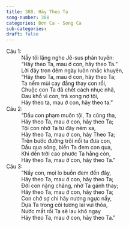 ```yaml
---
title: 388. Hãy Theo Ta
song-number: 388
categories: Đơn Ca - Song Ca
sub-categories: 
draft: false
---
```

<dl><dt>Câu 1:</dt><dd data-verse="1">Nầy tôi lặng nghe Jê-sus phán tuyên: <br/>“Hãy theo Ta, mau ớ con, hãy theo Ta.” <br/>Lời đây trọn đêm ngày luôn nhắc khuyên, <br/>“Hãy theo Ta, mau ớ con, hãy theo Ta; <br/>Ta nếm mùi cay đắng thay con rồi, <br/>Chuộc con Ta đã chết cách nhục nhã, <br/>Đau khổ vì con, trả xong nợ tội, <br/>Hãy theo ta, mau ớ con, hãy theo ta.” </dd><dt>Câu 2:</dt><dd data-verse="2">“Dầu con phạm muôn tội, Ta cũng tha, <br/>Hãy theo Ta, mau ớ con, hãy theo Ta; <br/>Tội con nhờ Ta từ đây ném xa, <br/>Hãy theo Ta, mau ớ con, hãy Theo Ta; <br/>Trên bước đường trôi nổi ta đưa con, <br/>Dầu qua sông, biển Ta đem con qua, <br/>Khi đến trời cao phước Ta hằng còn, <br/>Hãy theo Ta, mau ớ con, hãy theo Ta.” </dd><dt>Câu 3:</dt><dd data-verse="3">“Nầy con, mọi lo buồn đem đến đây, <br/>Hãy theo Ta, mau ớ con, hãy theo Ta; <br/>Đời con nặng chăng, nhờ Ta gánh thay; <br/>Hãy theo Ta, mau ớ con, hãy theo Ta; <br/>Con chớ sợ chi hãy nương ngực nầy, <br/>Dựa Ta trong cõi tương lai vui thỏa, <br/>Nước mắt rồi Ta sẽ lau khô ngay <br/>Hãy theo Ta, mau ớ con, hãy theo Ta.” </dd></dl>